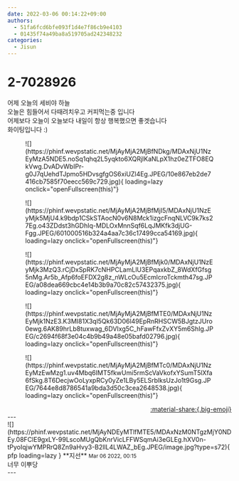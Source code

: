 ```yaml
---
date: 2022-03-06 00:14:22+09:00
authors:
  - 51fa6fcd6bfe093f1d4e7f86cb9e4103
  - 01435f74a49ba8a519705ad242348232
categories:
  - Jisun
---
```


# 2-7028926

<div class="post-container" markdown="1">
<div class="content-container md-sidebar__scrollwrap" markdown="1">

어제 오늘의 세비야 하늘<br>오늘은 힘들어서 다때려치우고 커피먹는중 입니다<br>어제보다 오늘이 오늘보다 내일이 항상 행복했으면 좋겟습니다<br>화이팅입니다 :)
<figure markdown="1">
![](https://phinf.wevpstatic.net/MjAyMjA2MjBfNDkg/MDAxNjU1NzEyMzA5NDE5.noSq1qhq2L5yqkto6XQRjlKaNLpX1hz0eZTFO8EQkVwg.DvADvWbIPr-g0J7qUehdTJpmo5HDvsgfgOS6xiUZl4Eg.JPEG/10e867eb2de7416cb7585f70eecc569c729.jpg){ loading=lazy onclick="openFullscreen(this)"}
</figure>

<figure markdown="1">
![](https://phinf.wevpstatic.net/MjAyMjA2MjBfMjI5/MDAxNjU1NzEyMjk5MjU4.k9bdp1CSkSTAocN0v6N8Mck1izgcFnqNLVC9k7ks27Eg.o43ZDdst3hGDhIq-MDLOxMnnSqf6LqJMKfk3djUG-Fgg.JPEG/601000516b324a4aa7c36c17499cca54169.jpg){ loading=lazy onclick="openFullscreen(this)"}
</figure>

<figure markdown="1">
![](https://phinf.wevpstatic.net/MjAyMjA2MjBfMjk0/MDAxNjU1NzEyMjk3MzQ3.rCjDxSpRK7cNHPCLamLlU3EPqaxkbZ_8WdXfGfsg5nMg.Ar5b_Afp6foEFDX2g8z_nWLcOu5EcmlcroTckmth47sg.JPEG/a08dea669cbc4e14b3b9a70c82c57432375.jpg){ loading=lazy onclick="openFullscreen(this)"}
</figure>

<figure markdown="1">
![](https://phinf.wevpstatic.net/MjAyMjA2MjBfMTE0/MDAxNjU1NzEyMjk1NzE3.K3MI81X3ql5Qk63D06l49EpRnRHSCW5BJgtzJUro0ewg.6AK89hrLb8tuxwag_6DVIxg5C_hFawFfxZvXY5m6ShIg.JPEG/c2694f68f3e04c4b9b49a48e05bafd02796.jpg){ loading=lazy onclick="openFullscreen(this)"}
</figure>

<figure markdown="1">
![](https://phinf.wevpstatic.net/MjAyMjA2MjBfMTc0/MDAxNjU1NzEyMzEwMzg1.uv4Mbq6IMT5fkwUmi5rmScVaVkofxYSumT5lXfa6fSkg.8T6DecjwOoLyxpRCy0yZe1LBy5ELSrblksUzJo1t9Gsg.JPEG/7644e8d8786541a9bda3d50c3cea2648538.jpg){ loading=lazy onclick="openFullscreen(this)"}
</figure>


</div>
</div>

<div style="text-align: right;" markdown="1">
<a href="https://weverse.io/fromis9/fanpost/2-7028926" style="text-align: right;">:material-share:{.big-emoji}</a>
</div>
---

<div class="comments-container md-sidebar__scrollwrap" markdown="1">
<div class="comment" markdown="1">
<div class='id-container' markdown="1">
![](https://phinf.wevpstatic.net/MjAyNDEyMTlfMTE5/MDAxNzM0NTgzMjY0NDEy.08FClE9gxLY-99LscoMUgQbKnrVicLFFWSqmAi3eGLEg.hXV0n-tPyoIqjwYMPRrQ8Zn9aHvy3-B2llL4LWAZ_bEg.JPEG/image.jpg?type=s72){ pfp loading=lazy }
**<span class="artist">지선</span>** <small>Mar 06 2022, 00:15</small><br>
</div>
<div class='comment-body' markdown="1">
너무 이뿌당
</div>
</div>
</div>
---
